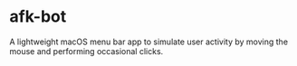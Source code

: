 # afk-bot
A lightweight macOS menu bar app to simulate user activity by moving the mouse and performing occasional clicks.

